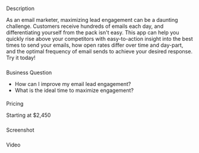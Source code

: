 


####
 Description

As an email marketer, maximizing lead engagement can be a daunting challenge. Customers receive hundreds of emails each day, and differentiating yourself from the pack isn't easy. This app can help you quickly rise above your competitors with easy-to-action insight into the best times to send your emails, how open rates differ over time and day-part, and the optimal frequency of email sends to achieve your desired response. Try it today!

###
 Business Question


* How can I improve my email lead engagement?
* What is the ideal time to maximize engagement?


####
 Pricing

Starting at $2,450

###
 Screenshot

###
 Video


####


